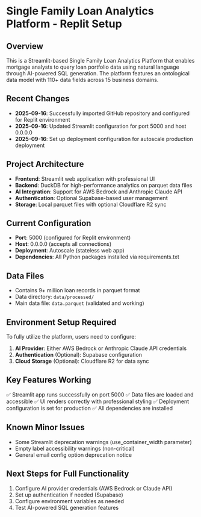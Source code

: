 # Single Family Loan Analytics Platform - Replit Setup

## Overview
This is a Streamlit-based Single Family Loan Analytics Platform that enables mortgage analysts to query loan portfolio data using natural language through AI-powered SQL generation. The platform features an ontological data model with 110+ data fields across 15 business domains.

## Recent Changes
- **2025-09-16**: Successfully imported GitHub repository and configured for Replit environment
- **2025-09-16**: Updated Streamlit configuration for port 5000 and host 0.0.0.0
- **2025-09-16**: Set up deployment configuration for autoscale production deployment

## Project Architecture
- **Frontend**: Streamlit web application with professional UI
- **Backend**: DuckDB for high-performance analytics on parquet data files
- **AI Integration**: Support for AWS Bedrock and Anthropic Claude API
- **Authentication**: Optional Supabase-based user management
- **Storage**: Local parquet files with optional Cloudflare R2 sync

## Current Configuration
- **Port**: 5000 (configured for Replit environment)
- **Host**: 0.0.0.0 (accepts all connections)
- **Deployment**: Autoscale (stateless web app)
- **Dependencies**: All Python packages installed via requirements.txt

## Data Files
- Contains 9+ million loan records in parquet format
- Data directory: `data/processed/`
- Main data file: `data.parquet` (validated and working)

## Environment Setup Required
To fully utilize the platform, users need to configure:
1. **AI Provider**: Either AWS Bedrock or Anthropic Claude API credentials
2. **Authentication** (Optional): Supabase configuration
3. **Cloud Storage** (Optional): Cloudflare R2 for data sync

## Key Features Working
✅ Streamlit app runs successfully on port 5000
✅ Data files are loaded and accessible
✅ UI renders correctly with professional styling
✅ Deployment configuration is set for production
✅ All dependencies are installed

## Known Minor Issues
- Some Streamlit deprecation warnings (use_container_width parameter)
- Empty label accessibility warnings (non-critical)
- General email config option deprecation notice

## Next Steps for Full Functionality
1. Configure AI provider credentials (AWS Bedrock or Claude API)
2. Set up authentication if needed (Supabase)
3. Configure environment variables as needed
4. Test AI-powered SQL generation features